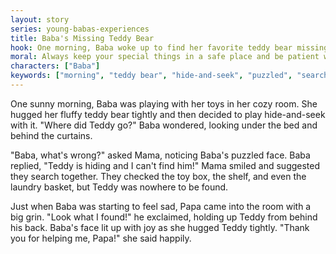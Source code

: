 ```yaml
---
layout: story
series: young-babas-experiences
title: Baba's Missing Teddy Bear
hook: One morning, Baba woke up to find her favorite teddy bear missing. Where could it have gone?
moral: Always keep your special things in a safe place and be patient when solving problems.
characters: ["Baba"]
keywords: ["morning", "teddy bear", "hide-and-seek", "puzzled", "search together", "feel sad", "joy", "helped", "cozy room", "favorite toy"]
---
```


One sunny morning, Baba was playing with her toys in her cozy room. She hugged her fluffy teddy bear tightly and then decided to play hide-and-seek with it. "Where did Teddy go?" Baba wondered, looking under the bed and behind the curtains.

"Baba, what's wrong?" asked Mama, noticing Baba's puzzled face. Baba replied, "Teddy is hiding and I can't find him!" Mama smiled and suggested they search together. They checked the toy box, the shelf, and even the laundry basket, but Teddy was nowhere to be found.

Just when Baba was starting to feel sad, Papa came into the room with a big grin. "Look what I found!" he exclaimed, holding up Teddy from behind his back. Baba's face lit up with joy as she hugged Teddy tightly. "Thank you for helping me, Papa!" she said happily.
